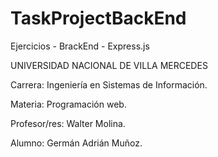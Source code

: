 # TaskProjectBackEnd
Ejercicios - BrackEnd - Express.js

UNIVERSIDAD NACIONAL DE VILLA MERCEDES

Carrera: Ingeniería en Sistemas de Información.

Materia: Programación web.

Profesor/res: Walter Molina.

Alumno: Germán Adrián Muñoz.
